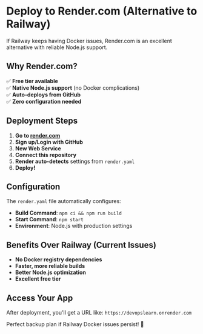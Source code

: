 # Deploy to Render.com (Alternative to Railway)

If Railway keeps having Docker issues, Render.com is an excellent alternative with reliable Node.js support.

## Why Render.com?

✅ **Free tier available**  
✅ **Native Node.js support** (no Docker complications)  
✅ **Auto-deploys from GitHub**  
✅ **Zero configuration needed**  

## Deployment Steps

1. **Go to [render.com](https://render.com)**
2. **Sign up/Login with GitHub**
3. **New Web Service**
4. **Connect this repository**
5. **Render auto-detects** settings from `render.yaml`
6. **Deploy!**

## Configuration

The `render.yaml` file automatically configures:
- **Build Command**: `npm ci && npm run build`
- **Start Command**: `npm start` 
- **Environment**: Node.js with production settings

## Benefits Over Railway (Current Issues)

- **No Docker registry dependencies**
- **Faster, more reliable builds**
- **Better Node.js optimization**
- **Excellent free tier**

## Access Your App

After deployment, you'll get a URL like:
`https://devopslearn.onrender.com`

Perfect backup plan if Railway Docker issues persist! 🚀